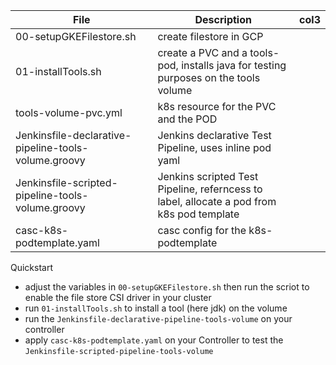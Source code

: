 | File                                                 | Description                                                                               | col3 |
| ---------------------------------------------------- | ----------------------------------------------------------------------------------------- | ---- |
| 00-setupGKEFilestore.sh                              | create filestore in GCP                                                                   |      |
| 01-installTools.sh                                   | create a PVC and a tools-pod, installs java for testing purposes on the tools volume      |      |
| tools-volume-pvc.yml                                 | k8s resource for the PVC and the POD                                                      |      |
| Jenkinsfile-declarative-pipeline-tools-volume.groovy | Jenkins declarative Test Pipeline, uses inline pod yaml                                   |      |
| Jenkinsfile-scripted-pipeline-tools-volume.groovy    | Jenkins scripted Test Pipeline, referncess to label, allocate a pod from k8s pod template |      |
| casc-k8s-podtemplate.yaml                            | casc config for the k8s-podtemplate                                                      |      |


Quickstart


* adjust the variables in `00-setupGKEFilestore.sh` then run the scriot to enable the file store CSI driver in your cluster
* run `01-installTools.sh` to install a tool (here jdk) on the volume
* run the `Jenkinsfile-declarative-pipeline-tools-volume` on your controller
* apply `casc-k8s-podtemplate.yaml` on your Controller to test the `Jenkinsfile-scripted-pipeline-tools-volume`

